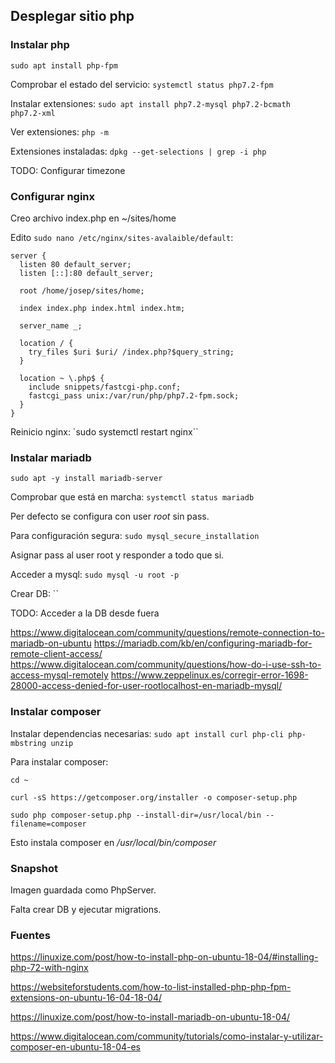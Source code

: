 ## Desplegar sitio php

### Instalar php

`sudo apt install php-fpm`

Comprobar el estado del servicio: `systemctl status php7.2-fpm`

Instalar extensiones: `sudo apt install php7.2-mysql php7.2-bcmath php7.2-xml`

Ver extensiones: `php -m`

Extensiones instaladas: `dpkg --get-selections | grep -i php`

TODO: Configurar timezone

### Configurar nginx

Creo archivo index.php en ~/sites/home

Edito `sudo nano /etc/nginx/sites-avalaible/default`:

```
server {
  listen 80 default_server;
  listen [::]:80 default_server;

  root /home/josep/sites/home;

  index index.php index.html index.htm;

  server_name _;

  location / {
    try_files $uri $uri/ /index.php?$query_string;
  }

  location ~ \.php$ {
    include snippets/fastcgi-php.conf;
    fastcgi_pass unix:/var/run/php/php7.2-fpm.sock;
  }
}

```

Reinicio nginx: `sudo systemctl restart nginx``

### Instalar mariadb

`sudo apt -y install mariadb-server`

Comprobar que está en marcha: `systemctl status mariadb`

Per defecto se configura con user *root* sin pass.

Para configuración segura: `sudo mysql_secure_installation`

Asignar pass al user root y responder a todo que si.

Acceder a mysql: `sudo mysql -u root -p`

Crear DB: ``

TODO: Acceder a la DB desde fuera

https://www.digitalocean.com/community/questions/remote-connection-to-mariadb-on-ubuntu
https://mariadb.com/kb/en/configuring-mariadb-for-remote-client-access/
https://www.digitalocean.com/community/questions/how-do-i-use-ssh-to-access-mysql-remotely
https://www.zeppelinux.es/corregir-error-1698-28000-access-denied-for-user-rootlocalhost-en-mariadb-mysql/


### Instalar composer

Instalar dependencias necesarias: `sudo apt install curl php-cli php-mbstring unzip`

Para instalar composer:

`cd ~`

`curl -sS https://getcomposer.org/installer -o composer-setup.php`

`sudo php composer-setup.php --install-dir=/usr/local/bin --filename=composer`

Esto instala composer en */usr/local/bin/composer*


### Snapshot

Imagen guardada como PhpServer.

Falta crear DB y ejecutar migrations.

### Fuentes

https://linuxize.com/post/how-to-install-php-on-ubuntu-18-04/#installing-php-72-with-nginx

https://websiteforstudents.com/how-to-list-installed-php-php-fpm-extensions-on-ubuntu-16-04-18-04/

https://linuxize.com/post/how-to-install-mariadb-on-ubuntu-18-04/


https://www.digitalocean.com/community/tutorials/como-instalar-y-utilizar-composer-en-ubuntu-18-04-es





